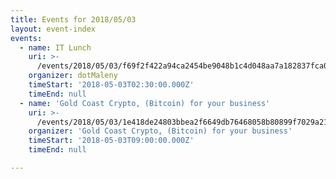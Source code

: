 ```yaml
---
title: Events for 2018/05/03
layout: event-index
events:
  - name: IT Lunch
    uri: >-
      /events/2018/05/03/f69f2f422a94ca2454be9048b1c4d048aa7a182837fca0e3d64fa958d18c57d9
    organizer: dotMaleny
    timeStart: '2018-05-03T02:30:00.000Z'
    timeEnd: null
  - name: 'Gold Coast Crypto, (Bitcoin) for your business'
    uri: >-
      /events/2018/05/03/1e418de24803bbea2f6649db76468058b80899f7029a211cee2c99bc3b811377
    organizer: 'Gold Coast Crypto, (Bitcoin) for your business'
    timeStart: '2018-05-03T09:00:00.000Z'
    timeEnd: null

---
```

